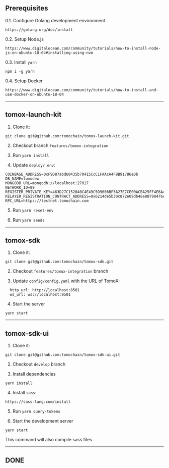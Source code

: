 ## Prerequisites
0.1. Configure Golang development environment
```
https://golang.org/doc/install
```

0.2. Setup Node.js
```
https://www.digitalocean.com/community/tutorials/how-to-install-node-js-on-ubuntu-18-04#installing-using-nvm
```

0.3. Install `yarn`
```
npm i -g yarn
```

0.4. Setup Docker
```
https://www.digitalocean.com/community/tutorials/how-to-install-and-use-docker-on-ubuntu-18-04
```
----------------

## tomox-launch-kit
1. Clone it: 
```
git clone git@github.com:tomochain/tomox-launch-kit.git
```
2. Checkout branch `features/tomox-integration`

3. Run `yarn install`

4. Update `deploy/.env`:
```
COINBASE_ADDRESS=0xF9D87abd60435b70415CcC1FAAcA4F8B91786eDb
DB_NAME=tomodex
MONGODB_URL=mongodb://localhost:27017
NETWORK_ID=89
REGISTER_PRIVATE_KEY=463D27C152040C4E49C5D9606BF3A27E7CE00ACBA25FF4E6A42DD486C27443DA
RELAYER_REGISTRATION_CONTRACT_ADDRESS=0x6214de5b30c872e09db48e88798476ecce8c8da2
RPC_URL=https://testnet.tomochain.com

```

5. Run `yarn reset-env`

6. Run `yarn seeds`

----------------
## tomox-sdk
1. Clone it:
```
git clone git@github.com:tomochain/tomox-sdk.git
```
2.  Checkout `features/tomox-integration` branch

3. Update `config/config.yaml` with the URL of TomoX:
```
  http_url: http://localhost:8501
  ws_url: ws://localhost:9501
```

4. Start the server
```
yarn start
```

----------------
## tomox-sdk-ui
1. Clone it:
```
git clone git@github.com:tomochain/tomox-sdk-ui.git
```

2.  Checkout `develop` branch

3. Install dependencies
```
yarn install
```
4. Install `sass`:
```
https://sass-lang.com/install
```
5. Run `yarn query-tokens`

6. Start the development server
```
yarn start
```
This command will also compile sass files

----------------
## DONE
